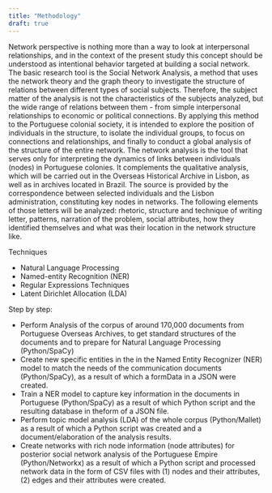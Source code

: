 ```yaml
---
title: "Methodology"
draft: true
---
```


Network perspective is nothing more than a way to look at interpersonal relationships, and in the context of the present study this concept should be understood as intentional behavior targeted at building a social network. The basic research tool is the Social Network Analysis, a method that uses the network theory and the graph theory to investigate the structure of relations between different types of social subjects. Therefore, the subject matter of the analysis is not the characteristics of the subjects analyzed, but the wide range of relations between them - from simple interpersonal relationships to economic or political connections. By applying this method to the Portuguese colonial society, it is intended to explore the position of individuals in the structure, to isolate the individual groups, to focus on connections and relationships, and finally to conduct a global analysis of the structure of the entire network. The network analysis is the tool that serves only for interpreting the dynamics of links between individuals (nodes) in Portuguese colonies. It complements the qualitative analysis, which will be carried out in the Overseas Historical Archive in Lisbon, as well as in archives located in Brazil. The source is provided by the correspondence between selected individuals and the Lisbon administration, constituting key nodes in networks. The following elements of those letters will be analyzed: rhetoric, structure and technique of writing letter, patterns, narration of the problem, social attributes, how they identified themselves and what was their location in the network structure like.

Techniques

- Natural Language Processing
- Named-entity Recognition (NER)
- Regular Expressions Techniques
- Latent Dirichlet Allocation (LDA)

Step by step:

- Perform Analysis of the corpus of around 170,000 documents from Portuguese Overseas Archives, to get standard structures of the documents and to prepare for Natural Language Processing (Python/SpaCy)
- Create new specific entities in the in the Named Entity Recognizer (NER) model to match the needs of the communication documents (Python/SpaCy), as a result of which a formData in a JSON were created.
- Train a NER model to capture key information in the documents in Portuguese (Python/SpaCy) as a result of which Python script and the resulting database in theform of a JSON file.
- Perform topic model analysis (LDA) of the whole corpus (Python/Mallet) as a result of which a Python script was created and a document/elaboration of the analysis results.
- Create networks with rich node information (node attributes) for posterior social network analysis of the Portuguese Empire (Python/Networkx) as a result of which a Python script and processed network data in the form of CSV files with (1) nodes and their attributes, (2) edges and their attributes were created.

